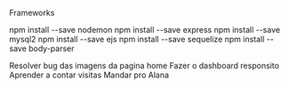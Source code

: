 Frameworks

npm install --save nodemon
npm install --save express
npm install --save mysql2
npm install --save ejs
npm install --save sequelize
npm install --save body-parser

Resolver bug das imagens da pagina home
Fazer o dashboard responsito
Aprender a contar visitas 
Mandar pro Alana